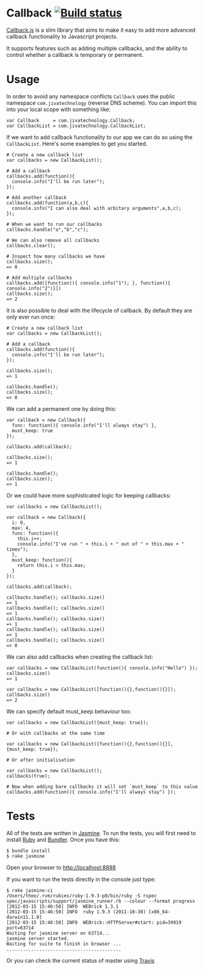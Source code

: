 Callback [![Build status](https://secure.travis-ci.org/theozaurus/callback-js.png)](http://travis-ci.org/theozaurus/callback-js)
========

[Callback.js](http://github.com/theozaurus/callback-js) is a slim library that
aims to make it easy to add more advanced callback functionality to Javascript
projects.

It supports features such as adding multiple callbacks, and the ability to
control whether a callback is temporary or permanent.

Usage
=====

In order to avoid any namespace conflicts `Callback` uses the public namespace
`com.jivatechnology` (reverse DNS scheme). You can import this into your local
scope with something like:

    var Callback     = com.jivatechnology.Callback;
    var CallbackList = com.jivatechnology.CallbackList;

If we want to add callback functionality to our app we can do so using the
`CallbackList`. Here's some examples to get you started.

    # Create a new callback list
    var callbacks = new CallbackList();

    # Add a callback
    callbacks.add(function(){
      console.info("I'll be run later");
    });

    # Add another callback
    callbacks.add(function(a,b,c){
      console.info("I can also deal with arbitary arguments",a,b,c);
    });

    # When we want to run our callbacks
    callbacks.handle("a","b","c");

    # We can also remove all callbacks
    callbacks.clear();

    # Inspect how many callbacks we have
    callbacks.size();
    => 0

    # Add multiple callbacks
    callbacks.add([function(){ console.info("1"); }, function(){ console.info("2")}])
    callbacks.size();
    => 2

It is also possible to deal with the lifecycle of callback. By default they are
only ever run once:

    # Create a new callback list
    var callbacks = new CallbackList();

    # Add a callback
    callbacks.add(function(){
      console.info("I'll be run later");
    });

    callbacks.size();
    => 1

    callbacks.handle();
    callbacks.size();
    => 0

We can add a permanent one by doing this:

    var callback = new Callback({
      func: function(){ console.info("I'll always stay") },
      must_keep: true
    });

    callbacks.add(callback);

    callbacks.size();
    => 1

    callbacks.handle();
    callbacks.size();
    => 1

Or we could have more sophisticated logic for keeping callbacks:

    var callbacks = new CallbackList();

    var callback = new Callback({
      i: 0,
      max: 4,
      func: function(){
        this.i++;
        console.info("I've run " + this.i + " out of " + this.max + " times");
      },
      must_keep: function(){
        return this.i < this.max;
      }
    });

    callbacks.add(callback);

    callbacks.handle(); callbacks.size()
    => 1
    callbacks.handle(); callbacks.size()
    => 1
    callbacks.handle(); callbacks.size()
    => 1
    callbacks.handle(); callbacks.size()
    => 1
    callbacks.handle(); callbacks.size()
    => 0

We can also add callbacks when creating the callback list:

    var callbacks = new CallbackList(function(){ console.info("Hello") });
    callbacks.size()
    => 1

    var callbacks = new CallbackList([function(){},function(){}]);
    callbacks.size()
    => 2

We can specify default must_keep behaviour too:

    var callbacks = new CallbackList({must_keep: true});

    # Or with callbacks at the same time

    var callbacks = new CallbackList([function(){},function(){}], {must_keep: true});

    # Or after initialisation

    var callbacks = new CallbackList();
    callbacks(true);

    # Now when adding bare callbacks it will set `must_keep` to this value
    callbacks.add(function(){ console.info("I'll always stay") });

Tests
=====

All of the tests are written in [Jasmine](http://pivotal.github.com/jasmine/).
To run the tests, you will first need to install [Ruby](http://ruby-lang.org)
and [Bundler](http://gembundler.com/). Once you have this:

    $ bundle install
    $ rake jasmine

Open your browser to [http://localhost:8888](http://localhost:8888)

If you want to run the tests directly in the console just type:

    $ rake jasmine:ci
    /Users/theo/.rvm/rubies/ruby-1.9.3-p0/bin/ruby -S rspec spec/javascripts/support/jasmine_runner.rb --colour --format progress
    [2012-03-15 15:46:50] INFO  WEBrick 1.3.1
    [2012-03-15 15:46:50] INFO  ruby 1.9.3 (2011-10-30) [x86_64-darwin11.1.0]
    [2012-03-15 15:46:50] INFO  WEBrick::HTTPServer#start: pid=39919 port=63714
    Waiting for jasmine server on 63714...
    jasmine server started.
    Waiting for suite to finish in browser ...
    ..........................................

Or you can check the current status of master using [Travis](http://travis-ci.org/#!/theozaurus/callback-js)
